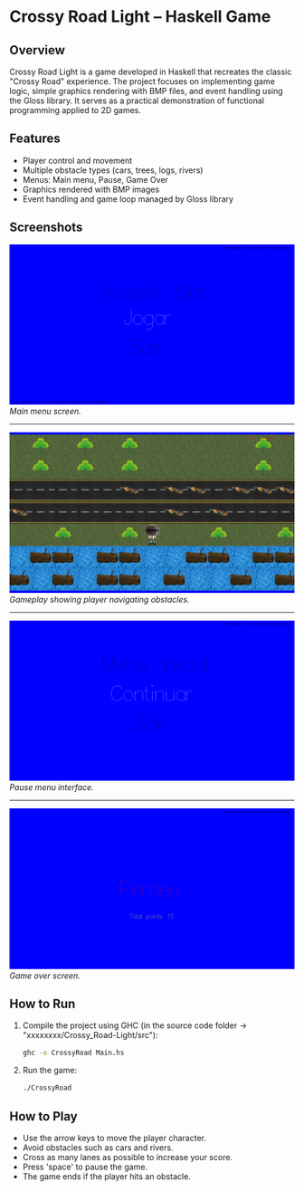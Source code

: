 # Crossy Road Light – Haskell Game

## Overview

Crossy Road Light is a game developed in Haskell that recreates the classic "Crossy Road" experience. The project focuses on implementing game logic, simple graphics rendering with BMP files, and event handling using the Gloss library. It serves as a practical demonstration of functional programming applied to 2D games.

## Features

- Player control and movement
- Multiple obstacle types (cars, trees, logs, rivers)
- Menus: Main menu, Pause, Game Over
- Graphics rendered with BMP images
- Event handling and game loop managed by Gloss library

## Screenshots

![Main Menu](./screenshots/main_menu.png)  
*Main menu screen.*

---

![Gameplay](./screenshots/gameplay.png)
*Gameplay showing player navigating obstacles.*

---

![Pause Menu](./screenshots/pause_menu.png)
*Pause menu interface.*

---

![Game over](./screenshots/game_over.png)
*Game over screen.*

## How to Run

1. Compile the project using GHC (in the source code folder -> "xxxxxxxx/Crossy_Road-Light/src"):

   ```bash
   ghc -o CrossyRoad Main.hs
   ```

2. Run the game:

   ```bash
   ./CrossyRoad
   ```

## How to Play

- Use the arrow keys to move the player character.  
- Avoid obstacles such as cars and rivers.  
- Cross as many lanes as possible to increase your score.  
- Press 'space' to pause the game.  
- The game ends if the player hits an obstacle.